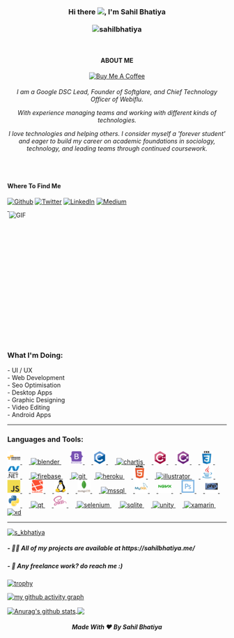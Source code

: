 
<h3 align="center"> Hi there <a href="https://www.gautamkrishnar.com/"><img src="https://media.giphy.com/media/hvRJCLFzcasrR4ia7z/giphy.gif" width="25px"></a>, I'm Sahil Bhatiya 
    <br>
    <br>
     <img src="https://komarev.com/ghpvc/?username=sahilbhatiya&label=Profile%20Views&color=0e75b6&style=flat" alt="sahilbhatiya" />
</h3>
<br>
<h4 align="center">
    ABOUT ME
</h4>

<p align="center">
<a  href="https://www.buymeacoffee.com/sahil242Bhatiya" target="_blank"><img src="https://cdn.buymeacoffee.com/buttons/v2/default-red.png" alt="Buy Me A Coffee" width="150" ></a>
</p>
<h6>
        <p align="center">I am a Google DSC Lead, Founder of Softglare, and Chief Technology Officer of Webiflu. </p>
    <p align="center" > With experience managing teams and working with different kinds of technologies. </p>
    <p align="center" > I love technologies and helping others. I consider myself a 'forever student' and eager to build my career on academic foundations in sociology, technology, and leading teams through continued coursework. </p>
    </h6>
    <br>
<div>
<h4>
    Where To Find Me
</h4>
<p><a href="https://github.com/SahilBhatiya/" target="_blank"><img alt="Github" src="https://img.shields.io/badge/GitHub-%2312100E.svg?&style=for-the-badge&logo=Github&logoColor=white" /></a> <a href="https://twitter.com/SahilBhatiya" target="_blank"><img alt="Twitter" src="https://img.shields.io/badge/twitter-%231DA1F2.svg?&style=for-the-badge&logo=twitter&logoColor=white" /></a> <a href="https://www.linkedin.com/in/SahilBhatiya/" target="_blank"><img alt="LinkedIn" src="https://img.shields.io/badge/linkedin-%230077B5.svg?&style=for-the-badge&logo=linkedin&logoColor=white" /></a> <a href="https://medium.com/@sahil242bhatiya" target="_blank"><img alt="Medium" src="https://img.shields.io/badge/medium-%2312100E.svg?&style=for-the-badge&logo=medium&logoColor=white" /></a>
</p>
    <img alt="GIF" align="right" src="https://github.com/abhisheknaiidu/abhisheknaiidu/blob/master/code.gif?raw=true" width="500" height="320" />
</div>



           



<hr>

<h3>
    What I'm Doing:
</h3>
<p>
    - UI / UX <br>
    - Web Development <br>
    - Seo Optimisation <br>
    - Desktop Apps <br>
    - Graphic Designing <br>
    - Video Editing <br>
    - Android Apps <br>
</p>
<hr>

<h3 align="left">Languages and Tools:</h3>
<p align="left"><a href="https://aws.amazon.com" target="_blank"> <img src="https://raw.githubusercontent.com/devicons/devicon/master/icons/amazonwebservices/amazonwebservices-original-wordmark.svg" alt="aws" width="30" height="30"/> </a> &nbsp;	&nbsp;&nbsp;<a href="https://www.blender.org/" target="_blank"> <img src="https://download.blender.org/branding/community/blender_community_badge_white.svg" alt="blender" width="30" height="30"/> </a>    &nbsp;	&nbsp;&nbsp; <a href="https://getbootstrap.com" target="_blank"> <img src="https://raw.githubusercontent.com/devicons/devicon/master/icons/bootstrap/bootstrap-plain-wordmark.svg" alt="bootstrap" width="30" height="30"/> </a>&nbsp;	&nbsp;&nbsp;<a href="https://www.cprogramming.com/" target="_blank"> <img src="https://raw.githubusercontent.com/devicons/devicon/master/icons/c/c-original.svg" alt="c" width="30" height="30"/> </a> &nbsp;	&nbsp;&nbsp;<a href="https://www.chartjs.org" target="_blank"> <img src="https://www.chartjs.org/media/logo-title.svg" alt="chartjs" width="30" height="30"/> </a> &nbsp;	&nbsp;&nbsp;<a href="https://www.w3schools.com/cpp/" target="_blank"> <img src="https://raw.githubusercontent.com/devicons/devicon/master/icons/cplusplus/cplusplus-original.svg" alt="cplusplus" width="30" height="30"/> </a>&nbsp;	&nbsp;&nbsp;<a href="https://www.w3schools.com/cs/" target="_blank"> <img src="https://raw.githubusercontent.com/devicons/devicon/master/icons/csharp/csharp-original.svg" alt="csharp" width="30" height="30"/> </a>&nbsp;	&nbsp;&nbsp;<a href="https://www.w3schools.com/css/" target="_blank"> <img src="https://raw.githubusercontent.com/devicons/devicon/master/icons/css3/css3-original-wordmark.svg" alt="css3" width="30" height="30"/> </a>&nbsp;	&nbsp;&nbsp;<a href="https://dotnet.microsoft.com/" target="_blank"> <img src="https://raw.githubusercontent.com/devicons/devicon/master/icons/dot-net/dot-net-original-wordmark.svg" alt="dotnet" width="30" height="30"/> </a>&nbsp;	&nbsp;&nbsp;<a href="https://firebase.google.com/" target="_blank"> <img src="https://www.vectorlogo.zone/logos/firebase/firebase-icon.svg" alt="firebase" width="30" height="30"/> </a>&nbsp;	&nbsp;&nbsp;<a href="https://git-scm.com/" target="_blank"> <img src="https://www.vectorlogo.zone/logos/git-scm/git-scm-icon.svg" alt="git" width="30" height="30"/> </a>&nbsp;	&nbsp;&nbsp;<a href="https://heroku.com" target="_blank"> <img src="https://www.vectorlogo.zone/logos/heroku/heroku-icon.svg" alt="heroku" width="30" height="30"/> </a>&nbsp;	&nbsp;&nbsp;<a href="https://www.w3.org/html/" target="_blank"> <img src="https://raw.githubusercontent.com/devicons/devicon/master/icons/html5/html5-original-wordmark.svg" alt="html5" width="30" height="30"/> </a>&nbsp;	&nbsp;&nbsp;<a href="https://www.adobe.com/in/products/illustrator.html" target="_blank"> <img src="https://www.vectorlogo.zone/logos/adobe_illustrator/adobe_illustrator-icon.svg" alt="illustrator" width="30" height="30"/> </a>&nbsp;	&nbsp;&nbsp;<a href="https://www.java.com" target="_blank"> <img src="https://raw.githubusercontent.com/devicons/devicon/master/icons/java/java-original.svg" alt="java" width="30" height="30"/> </a>&nbsp;	&nbsp;&nbsp;<a href="https://developer.mozilla.org/en-US/docs/Web/JavaScript" target="_blank"> <img src="https://raw.githubusercontent.com/devicons/devicon/master/icons/javascript/javascript-original.svg" alt="javascript" width="30" height="30"/> </a>&nbsp;	&nbsp;&nbsp;<a href="https://laravel.com/" target="_blank"> <img src="https://raw.githubusercontent.com/devicons/devicon/master/icons/laravel/laravel-plain-wordmark.svg" alt="laravel" width="30" height="30"/> </a>&nbsp;	&nbsp;&nbsp;<a href="https://www.linux.org/" target="_blank"> <img src="https://raw.githubusercontent.com/devicons/devicon/master/icons/linux/linux-original.svg" alt="linux" width="30" height="30"/> </a>&nbsp;	&nbsp;&nbsp;<a href="https://www.mongodb.com/" target="_blank"> <img src="https://raw.githubusercontent.com/devicons/devicon/master/icons/mongodb/mongodb-original-wordmark.svg" alt="mongodb" width="30" height="30"/> </a>&nbsp;	&nbsp;&nbsp;<a href="https://www.microsoft.com/en-us/sql-server" target="_blank"> <img src="https://cdn.worldvectorlogo.com/logos/microsoft-sql-server.svg" alt="mssql" width="30" height="30"/> </a>&nbsp;	&nbsp;&nbsp;<a href="https://www.mysql.com/" target="_blank"> <img src="https://raw.githubusercontent.com/devicons/devicon/master/icons/mysql/mysql-original-wordmark.svg" alt="mysql" width="30" height="30"/> </a>&nbsp;	&nbsp;&nbsp;<a href="https://www.nginx.com" target="_blank"> <img src="https://raw.githubusercontent.com/devicons/devicon/master/icons/nginx/nginx-original.svg" alt="nginx" width="30" height="30"/> </a>&nbsp;	&nbsp;&nbsp;<a href="https://www.photoshop.com/en" target="_blank"> <img src="https://raw.githubusercontent.com/devicons/devicon/master/icons/photoshop/photoshop-line.svg" alt="photoshop" width="30" height="30"/> </a>&nbsp;	&nbsp;&nbsp;<a href="https://www.php.net" target="_blank"> <img src="https://raw.githubusercontent.com/devicons/devicon/master/icons/php/php-original.svg" alt="php" width="30" height="30"/> </a>&nbsp;	&nbsp;&nbsp;<a href="https://www.python.org" target="_blank"> <img src="https://raw.githubusercontent.com/devicons/devicon/master/icons/python/python-original.svg" alt="python" width="30" height="30"/> </a>&nbsp;	&nbsp;&nbsp;<a href="https://www.qt.io/" target="_blank"> <img src="https://upload.wikimedia.org/wikipedia/commons/0/0b/Qt_logo_2016.svg" alt="qt" width="30" height="30"/> </a>&nbsp;	&nbsp;&nbsp;<a href="https://sass-lang.com" target="_blank"> <img src="https://raw.githubusercontent.com/devicons/devicon/master/icons/sass/sass-original.svg" alt="sass" width="30" height="30"/> </a>&nbsp;	&nbsp;&nbsp;<a href="https://www.selenium.dev" target="_blank"> <img src="https://raw.githubusercontent.com/detain/svg-logos/780f25886640cef088af994181646db2f6b1a3f8/svg/selenium-logo.svg" alt="selenium" width="30" height="30"/> </a>&nbsp;	&nbsp;&nbsp;<a href="https://www.sqlite.org/" target="_blank"> <img src="https://www.vectorlogo.zone/logos/sqlite/sqlite-icon.svg" alt="sqlite" width="030" height="30"/> </a>&nbsp;	&nbsp;&nbsp;<a href="https://unity.com/" target="_blank"> <img src="https://www.vectorlogo.zone/logos/unity3d/unity3d-icon.svg" alt="unity" width="30" height="30"/> </a>&nbsp;	&nbsp;&nbsp;<a href="https://dotnet.microsoft.com/apps/xamarin" target="_blank"> <img src="https://raw.githubusercontent.com/detain/svg-logos/780f25886640cef088af994181646db2f6b1a3f8/svg/xamarin.svg" alt="xamarin" width="30" height="30"/> </a>&nbsp;	&nbsp;&nbsp;<a href="https://www.adobe.com/products/xd.html" target="_blank"> <img src="https://cdn.worldvectorlogo.com/logos/adobe-xd.svg" alt="xd" width="30" height="30"/> </a></p>

<hr>


<p align="left"> <a href="https://twitter.com/s_kbhatiya" target="blank"><img src="https://img.shields.io/twitter/follow/s_kbhatiya?logo=twitter&style=for-the-badge" alt="s_kbhatiya" /></a> </p> 

<h5> - 👨‍💻 All of my projects are available at https://sahilbhatiya.me/ </h5>
<h5> - 💼 Any freelance work? do reach me :) </h5>

[![trophy](https://github-profile-trophy.vercel.app/?username=SahilBhatiya)](https://github.com/ryo-ma/github-profile-trophy)

<!-- ![GitHub streak stats](https://github-readme-streak-stats.herokuapp.com/?user=SahilBhatiya) -->

[![my github activity graph](https://activity-graph.herokuapp.com/graph?username=SahilBhatiya&theme=redical)](https://github.com/SahilBhatiya/github-readme-activity-graph)

<a href="https://github.com/SahilBhatiya/github-readme-stats">
  <img align="center" src="https://github-readme-stats.anuraghazra1.vercel.app/api?username=SahilBhatiya&show_icons=true&include_all_commits=true&theme=material-palenight" alt="Anurag's github stats" />
</a>
<a href="https://github.com/SahilBhatiya/github-readme-stats">
  <!-- Change the `github-readme-stats.anuraghazra1.vercel.app` to `github-readme-stats.vercel.app`  -->
  <img align="center" src="https://github-readme-stats.anuraghazra1.vercel.app/api/top-langs/?username=SahilBhatiya&layout=compact&theme=material-palenight" />
</a>

<div align="center">
    <h5> Made With ❤️ By Sahil Bhatiya </h5>

</div>

